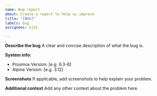 ```yaml
---
name: Bug report
about: Create a report to help us improve
title: "[BUG]"
labels: bug
assignees: ej52

---
```


**Describe the bug**
A clear and concise description of what the bug is.

**System info:**
 - Proxmox Version: [e.g. 6.3-6]
 - Alpine Version: [e.g. 3.12]

**Screenshots**
If applicable, add screenshots to help explain your problem.

**Additional context**
Add any other context about the problem here.
